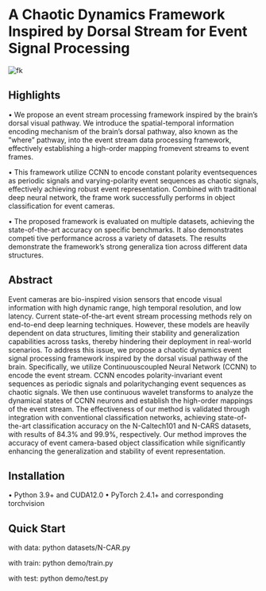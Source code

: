 # A Chaotic Dynamics Framework Inspired by Dorsal Stream for Event Signal Processing
![fk](https://github.com/user-attachments/assets/cabecd49-6038-4056-b7b4-a8f816b89b63)
##  Highlights
• We propose an event stream processing framework inspired by the brain’s dorsal visual pathway. We introduce the spatial-temporal information encoding mechanism of the brain’s dorsal pathway, also known as the ”where” pathway, into the event stream data processing framework, effectively establishing a high-order mapping fromevent streams to event frames.

• This framework utilize CCNN to encode constant polarity eventsequences as periodic signals and varying-polarity event sequences as chaotic signals, effectively achieving robust event representation. Combined with traditional deep neural network, the frame work successfully performs in object classification for event cameras.

• The proposed framework is evaluated on multiple datasets, achieving the state-of-the-art accuracy on specific benchmarks. It also demonstrates competi tive performance across a variety of datasets. The results demonstrate the framework’s strong generaliza tion across different data structures.

## Abstract
Event cameras are bio-inspired vision sensors that encode visual information with high dynamic range, high temporal resolution, and low latency. Current state-of-the-art event stream processing methods rely on end-to-end deep learning techniques. However, these models are heavily dependent on data structures, limiting their stability and generalization capabilities across tasks, thereby hindering their deployment in real-world scenarios. To address this issue, we propose a chaotic dynamics event signal processing framework inspired by the dorsal visual pathway of the brain. Specifically, we utilize Continuouscoupled Neural Network (CCNN) to encode the event stream. CCNN encodes polarity-invariant event sequences as periodic signals and polaritychanging event sequences as chaotic signals. We then use continuous wavelet transforms to analyze the dynamical states of CCNN neurons and establish the high-order mappings of the event stream.
The effectiveness of our method is validated through integration with conventional classification networks, achieving state-of-the-art classification accuracy on the N-Caltech101 and N-CARS datasets, with results of 84.3% and 99.9%, respectively. Our method improves the accuracy of event camera-based object classification while significantly enhancing the generalization and stability of event representation.

## Installation
• Python 3.9+ and CUDA12.0
• PyTorch 2.4.1+ and corresponding torchvision

## Quick Start
with data:
   python datasets/N-CAR.py

with train:
 python demo/train.py

with test:
 python demo/test.py
